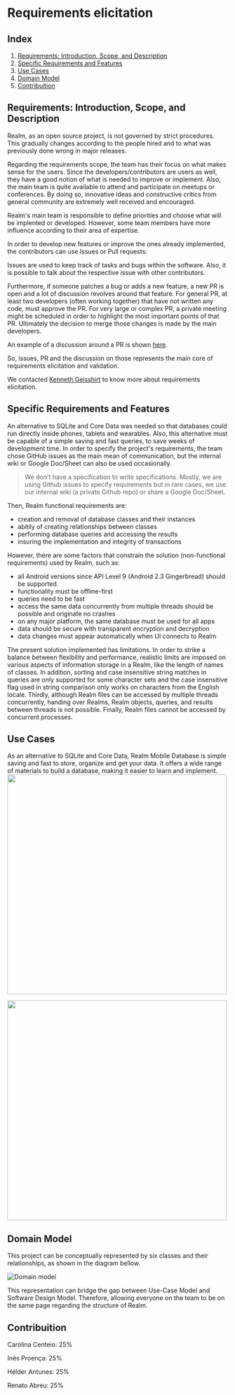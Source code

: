 # Requirements elicitation

## Index

1. [Requirements: Introduction, Scope, and Description](#requirements)
2. [Specific Requirements and Features](#features)
3. [Use Cases](#cases)
4. [Domain Model](#domain)
5. [Contribuition](#contribuition)

## Requirements: Introduction, Scope, and Description <a name="requirements"></a>

Realm, as an open source project, is not governed by strict procedures. This gradually changes according to the people hired and to what was previously done wrong in major releases.

Regarding the requirements scope, the team has their focus on what makes sense for the users. Since the developers/contributors are users as well, they have a good notion of what is needed to improve or implement. Also, the main team is quite available to attend and participate on meetups or conferences. By doing so, innovative ideas and constructive critics from general community are extremely well received and encouraged.

Realm's main team is responsible to define priorities and choose what will be implented or developed. However, some team members have more influence according to their area of expertise.

In order to develop new features or improve the ones already implemented, the contributors can use Issues or Pull requests:

Issues are used to keep track of tasks and bugs within the software. Also, it is possible to talk about the respective issue with other contributors.

Furthermore, if someone patches a bug or adds a new feature, a new PR is open and a lot of discussion revolves around that feature.
For general PR, at least two developers (often working together) that have not written any code, must approve the PR. For very large or complex PR, a private meeting might be scheduled in order to highlight the most important points of that PR. Ultimately the decision to merge those changes is made by the main developers.

An example of a discussion around a PR is shown [here](https://github.com/realm/realm-java/pull/3285).

So, issues, PR and the discussion on those represents the main core of requirements elicitation and validation.

We contacted [Kenneth Geisshirt](https://github.com/kneth) to know more about requirements elicitation. 

## Specific Requirements and Features <a name="features"></a>

An alternative to SQLite and Core Data was needed so that databases could run directly inside phones, tablets and wearables. Also, this alternative must be capable of a simple saving and fast queries, to save weeks of development time. In order to specify the project's requirements, the team chose GitHub issues as the main mean of communication, but the internal wiki or Google Doc/Sheet can also be used occasionally.

>  We don't have a specification to write specifications. Mostly, we are using Github issues to specify requirements but in rare cases, we use our internal wiki (a private Github repo) or share a Google Doc/Sheet.

Then, Realm functional requirements are:

- creation and removal of database classes and their instances
- abitily of creating relationships between classes
- performing database queries and accessing the results
- insuring the implementation and integrity of transactions

However, there are some factors that constrain the solution (non-functional requirements) used by Realm, such as:

- all Android versions since API Level 9 (Android 2.3 Gingerbread) should be supported.
- functionality must be offline-first
- queries need to be fast
- access the same data concurrently from multiple threads should be possible and originate no crashes
- on any major platform, the same database must be used for all apps
- data should be secure with transparent encryption and decryption
- data changes must appear automatically when UI connects to Realm

The present solution implemented has limitations. In order to strike a balance between flexibility and performance, realistic limits are imposed on various aspects of information storage in a Realm, like the length of names of classes. In addition, sorting and case insensitive string matches in queries are only supported for some character sets and the case insensitive flag used in string comparison only works on characters from the English locale. Thirdly, although Realm files can be accessed by multiple threads concurrently, handing over Realms, Realm objects, queries, and results between threads is not possible. Finally, Realm files cannot be accessed by concurrent processes.

## Use Cases <a name="cases"></a>

As an alternative to SQLite and Core Data, Realm Mobile Database is simple saving and fast to store, organize and get your data. It offers a wide range of materials to build a database, making it easier to learn and implement.
<img src="https://github.com/renatoabreu11/realm-java/blob/master/ESOF-docs/Resources/usecaseslist.jpg" width="500">

<img src="https://github.com/renatoabreu11/realm-java/blob/master/ESOF-docs/Resources/usecases.jpg" width="500">

## Domain Model <a name="domain"></a>

This project can be conceptually represented by six classes and their relationships, as shown in the diagram bellow.

![Domain model](https://github.com/renatoabreu11/realm-java/blob/master/ESOF-docs/Resources/domain%20model.png)

This representation can bridge the gap between Use-Case Model and Software Design Model. Therefore, allowing everyone on the team to be on the same page regarding the structure of Realm.

## Contribuition <a name="contribuition"></a>

Carolina Centeio: 25%

Inês Proença: 25%

Hélder Antunes: 25%

Renato Abreu: 25%
